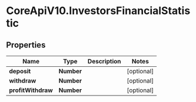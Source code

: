 # CoreApiV10.InvestorsFinancialStatistic

## Properties
Name | Type | Description | Notes
------------ | ------------- | ------------- | -------------
**deposit** | **Number** |  | [optional] 
**withdraw** | **Number** |  | [optional] 
**profitWithdraw** | **Number** |  | [optional] 


